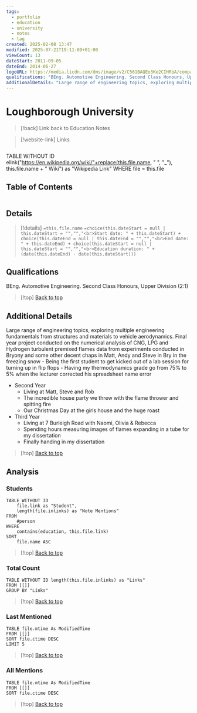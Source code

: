 ```yaml
---
tags:
  - portfolio
  - education
  - university
  - notes
  - tag
created: 2025-02-08 13:47
modified: 2025-07-21T19:11:09+01:00
viewCount: 13
dateStart: 2011-09-05
dateEnd: 2014-06-27
logoURL: https://media.licdn.com/dms/image/v2/C561BAQEo3Ke2CIHRbA/company-background_10000/company-background_10000/0/1617176515173/loughborough_university_cover?e=2147483647&v=beta&t=TabCtm4ROKsS0ZXjH0ioh6D4bemFR556N8rzoabbFo8
qualifications: "BEng. Automotive Engineering. Second Class Honours, Upper Division (2:1)"
additionalDetails: "Large range of engineering topics, exploring multiple engineering fundamentals from structures and materials to vehicle aerodynamics. Final year project conducted on the numerical analysis of CNG, LPG and Hydrogen turbulent premixed flames data from experiments conducted in <span class=\"theme-link\">Sydney</span>."
---
```


# Loughborough University

> [!back] Link back to <span class="theme-link">Education Notes</span>

>[!website-link] Links
>```dataview
TABLE WITHOUT ID elink("https://en.wikipedia.org/wiki/"+replace(this.file.name, " ", "_"), this.file.name + " Wiki") as "Wikipedia Link"
WHERE file = this.file

## Table of Contents
```table-of-contents
```

## Details

>[!details]  `=this.file.name`
>`=choice(this.dateStart = null | this.dateStart = "","","<br>Start date: " + this.dateStart) + choice(this.dateEnd = null | this.dateEnd = "","","<br>End date: " + this.dateEnd) + choice(this.dateStart = null | this.dateStart = "","","<br>Education duration: " + (date(this.dateEnd) - date(this.dateStart)))`

## Qualifications

BEng. Automotive Engineering. Second Class Honours, Upper Division (2:1)

>[!top] [Back to top](#Table%20of%20Contents)

## Additional Details

Large range of engineering topics, exploring multiple engineering fundamentals from structures and materials to vehicle aerodynamics. Final year project conducted on the numerical analysis of CNG, LPG and Hydrogen turbulent premixed flames data from experiments conducted in <span class="theme-link">Bryony</span> and some other decent chaps in <span class="theme-link">Matt</span>, <span class="theme-link">Andy</span> and <span class="theme-link">Steve</span> in <span class="theme-link">Bry</span> in the freezing snow
	- Being the first student to get kicked out of a lab session for turning up in flip flops
	- Having my thermodynamics grade go from 75% to 5% when the lecturer corrected his spreadsheet name error
- Second Year
	- Living at <span class="theme-link">Matt</span>, <span class="theme-link">Steve</span> and Rob
	- The incredible house party we threw with the flame thrower and spitting fire
	- Our Christmas Day at the girls house and the huge roast 
- Third Year
	- Living at <span class="theme-link">7 Burleigh Road</span> with Naomi, Olivia & Rebecca
	- Spending hours measuring images of flames expanding in a tube for my dissertation
	- Finally handing in my dissertation

>[!top] [Back to top](#Table%20of%20Contents)

## Analysis

### Students

```dataview
TABLE WITHOUT ID
	file.link as "Student",
	length(file.inlinks) as "Note Mentions"
FROM
	#person
WHERE
	contains(education, this.file.link)
SORT
	file.name ASC
```

>[!top] [Back to top](#Table%20of%20Contents)

### Total Count

```dataview
TABLE WITHOUT ID length(this.file.inlinks) as "Links"
FROM [[]]
GROUP BY "Links"
```

>[!top] [Back to top](#Table%20of%20Contents)

### Last Mentioned

```dataview
TABLE file.mtime As ModifiedTime
FROM [[]]
SORT file.ctime DESC
LIMIT 5
```

>[!top] [Back to top](#Table%20of%20Contents)

### All Mentions

```dataview
TABLE file.mtime As ModifiedTime
FROM [[]]
SORT file.ctime DESC
```

>[!top] [Back to top](#Table%20of%20Contents)